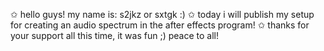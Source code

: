 ✩ hello guys! my name is: s2jkz or sxtgk :) 
✩ today i will publish my setup for creating an audio spectrum in the after effects program!
✩ thanks for your support all this time, it was fun ;) peace to all!
